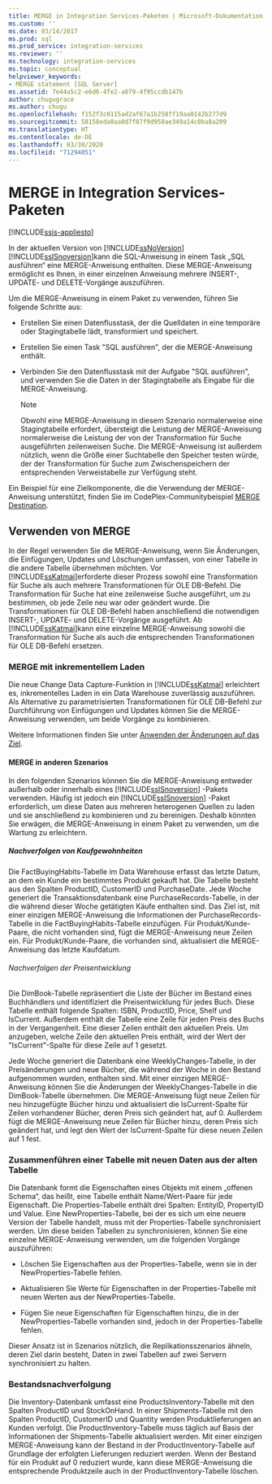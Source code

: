 ```yaml
---
title: MERGE in Integration Services-Paketen | Microsoft-Dokumentation
ms.custom: ''
ms.date: 03/14/2017
ms.prod: sql
ms.prod_service: integration-services
ms.reviewer: ''
ms.technology: integration-services
ms.topic: conceptual
helpviewer_keywords:
- MERGE statement [SQL Server]
ms.assetid: 7e44a5c2-e6d6-4fe2-a079-4f95ccdb147b
author: chugugrace
ms.author: chugu
ms.openlocfilehash: f152f3c0115ad2af67a1b258ff19aa0142b277d9
ms.sourcegitcommit: 58158eda0aa0d7f87f9d958ae349a14c0ba8a209
ms.translationtype: HT
ms.contentlocale: de-DE
ms.lasthandoff: 03/30/2020
ms.locfileid: "71294051"
---
```

# <a name="merge-in-integration-services-packages"></a>MERGE in Integration Services-Paketen

[!INCLUDE[ssis-appliesto](../../includes/ssis-appliesto-ssvrpluslinux-asdb-asdw-xxx.md)]


  In der aktuellen Version von [!INCLUDE[ssNoVersion](../../includes/ssnoversion-md.md)][!INCLUDE[ssISnoversion](../../includes/ssisnoversion-md.md)]kann die SQL-Anweisung in einem Task „SQL ausführen“ eine MERGE-Anweisung enthalten. Diese MERGE-Anweisung ermöglicht es Ihnen, in einer einzelnen Anweisung mehrere INSERT-, UPDATE- und DELETE-Vorgänge auszuführen.  
  
 Um die MERGE-Anweisung in einem Paket zu verwenden, führen Sie folgende Schritte aus:  
  
-   Erstellen Sie einen Datenflusstask, der die Quelldaten in eine temporäre oder Stagingtabelle lädt, transformiert und speichert.  
  
-   Erstellen Sie einen Task "SQL ausführen", der die MERGE-Anweisung enthält.  
  
-   Verbinden Sie den Datenflusstask mit der Aufgabe "SQL ausführen", und verwenden Sie die Daten in der Stagingtabelle als Eingabe für die MERGE-Anweisung.  
  
    > [!NOTE]  
    >  Obwohl eine MERGE-Anweisung in diesem Szenario normalerweise eine Stagingtabelle erfordert, übersteigt die Leistung der MERGE-Anweisung normalerweise die Leistung der von der Transformation für Suche ausgeführten zeilenweisen Suche. Die MERGE-Anweisung ist außerdem nützlich, wenn die Größe einer Suchtabelle den Speicher testen würde, der der Transformation für Suche zum Zwischenspeichern der entsprechenden Verweistabelle zur Verfügung steht.  
  
 Ein Beispiel für eine Zielkomponente, die die Verwendung der MERGE-Anweisung unterstützt, finden Sie im CodePlex-Communitybeispiel [MERGE Destination](https://go.microsoft.com/fwlink/?LinkId=141215).  
  
## <a name="using-merge"></a>Verwenden von MERGE  
 In der Regel verwenden Sie die MERGE-Anweisung, wenn Sie Änderungen, die Einfügungen, Updates und Löschungen umfassen, von einer Tabelle in die andere Tabelle übernehmen möchten. Vor [!INCLUDE[ssKatmai](../../includes/sskatmai-md.md)]erforderte dieser Prozess sowohl eine Transformation für Suche als auch mehrere Transformationen für OLE DB-Befehl. Die Transformation für Suche hat eine zeilenweise Suche ausgeführt, um zu bestimmen, ob jede Zeile neu war oder geändert wurde. Die Transformationen für OLE DB-Befehl haben anschließend die notwendigen INSERT-, UPDATE- und DELETE-Vorgänge ausgeführt. Ab [!INCLUDE[ssKatmai](../../includes/sskatmai-md.md)]kann eine einzelne MERGE-Anweisung sowohl die Transformation für Suche als auch die entsprechenden Transformationen für OLE DB-Befehl ersetzen.  
  
### <a name="merge-with-incremental-loads"></a>MERGE mit inkrementellem Laden  
 Die neue Change Data Capture-Funktion in [!INCLUDE[ssKatmai](../../includes/sskatmai-md.md)] erleichtert es, inkrementelles Laden in ein Data Warehouse zuverlässig auszuführen. Als Alternative zu parametrisierten Transformationen für OLE DB-Befehl zur Durchführung von Einfügungen und Updates können Sie die MERGE-Anweisung verwenden, um beide Vorgänge zu kombinieren.  
  
 Weitere Informationen finden Sie unter [Anwenden der Änderungen auf das Ziel](../../integration-services/change-data-capture/apply-the-changes-to-the-destination.md).  
  
#### <a name="merge-in-other-scenarios"></a>MERGE in anderen Szenarios  
 In den folgenden Szenarios können Sie die MERGE-Anweisung entweder außerhalb oder innerhalb eines [!INCLUDE[ssISnoversion](../../includes/ssisnoversion-md.md)] -Pakets verwenden. Häufig ist jedoch ein [!INCLUDE[ssISnoversion](../../includes/ssisnoversion-md.md)] -Paket erforderlich, um diese Daten aus mehreren heterogenen Quellen zu laden und sie anschließend zu kombinieren und zu bereinigen. Deshalb könnten Sie erwägen, die MERGE-Anweisung in einem Paket zu verwenden, um die Wartung zu erleichtern.  
  
##### <a name="track-buying-habits"></a>Nachverfolgen von Kaufgewohnheiten  
 Die FactBuyingHabits-Tabelle im Data Warehouse erfasst das letzte Datum, an dem ein Kunde ein bestimmtes Produkt gekauft hat. Die Tabelle besteht aus den Spalten ProductID, CustomerID und PurchaseDate. Jede Woche generiert die Transaktionsdatenbank eine PurchaseRecords-Tabelle, in der die während dieser Woche getätigten Käufe enthalten sind. Das Ziel ist, mit einer einzigen MERGE-Anweisung die Informationen der PurchaseRecords-Tabelle in die FactBuyingHabits-Tabelle einzufügen. Für Produkt/Kunde-Paare, die nicht vorhanden sind, fügt die MERGE-Anweisung neue Zeilen ein. Für Produkt/Kunde-Paare, die vorhanden sind, aktualisiert die MERGE-Anweisung das letzte Kaufdatum.  
  
###### <a name="track-price-history"></a>Nachverfolgen der Preisentwicklung  
 Die DimBook-Tabelle repräsentiert die Liste der Bücher im Bestand eines Buchhändlers und identifiziert die Preisentwicklung für jedes Buch. Diese Tabelle enthält folgende Spalten: ISBN, ProductID, Price, Shelf und IsCurrent. Außerdem enthält die Tabelle eine Zeile für jeden Preis des Buchs in der Vergangenheit. Eine dieser Zeilen enthält den aktuellen Preis. Um anzugeben, welche Zeile den aktuellen Preis enthält, wird der Wert der "IsCurrent"-Spalte für diese Zeile auf 1 gesetzt.  
  
 Jede Woche generiert die Datenbank eine WeeklyChanges-Tabelle, in der Preisänderungen und neue Bücher, die während der Woche in den Bestand aufgenommen wurden, enthalten sind. Mit einer einzigen MERGE-Anweisung können Sie die Änderungen der WeeklyChanges-Tabelle in die DimBook-Tabelle übernehmen. Die MERGE-Anweisung fügt neue Zeilen für neu hinzugefügte Bücher hinzu und aktualisiert die IsCurrent-Spalte für Zeilen vorhandener Bücher, deren Preis sich geändert hat, auf 0. Außerdem fügt die MERGE-Anweisung neue Zeilen für Bücher hinzu, deren Preis sich geändert hat, und legt den Wert der IsCurrent-Spalte für diese neuen Zeilen auf 1 fest.  
  
### <a name="merge-a-table-with-new-data-against-the-old-table"></a>Zusammenführen einer Tabelle mit neuen Daten aus der alten Tabelle  
 Die Datenbank formt die Eigenschaften eines Objekts mit einem „offenen Schema“, das heißt, eine Tabelle enthält Name/Wert-Paare für jede Eigenschaft. Die Properties-Tabelle enthält drei Spalten: EntityID,  PropertyID und Value. Eine NewProperties-Tabelle, bei der es sich um eine neuere Version der Tabelle handelt, muss mit der Properties-Tabelle synchronisiert werden. Um diese beiden Tabellen zu synchronisieren, können Sie eine einzelne MERGE-Anweisung verwenden, um die folgenden Vorgänge auszuführen:  
  
-   Löschen Sie Eigenschaften aus der Properties-Tabelle, wenn sie in der NewProperties-Tabelle fehlen.  
  
-   Aktualisieren Sie Werte für Eigenschaften in der Properties-Tabelle mit neuen Werten aus der NewProperties-Tabelle.  
  
-   Fügen Sie neue Eigenschaften für Eigenschaften hinzu, die in der NewProperties-Tabelle vorhanden sind, jedoch in der Properties-Tabelle fehlen.  
  
 Dieser Ansatz ist in Szenarios nützlich, die Replikationsszenarios ähneln, deren Ziel darin besteht, Daten in zwei Tabellen auf zwei Servern synchronisiert zu halten.  
  
### <a name="track-inventory"></a>Bestandsnachverfolgung  
 Die Inventory-Datenbank umfasst eine ProductsInventory-Tabelle mit den Spalten ProductID und StockOnHand. In einer Shipments-Tabelle mit den Spalten ProductID, CustomerID und Quantity werden Produktlieferungen an Kunden verfolgt. Die ProductInventory-Tabelle muss täglich auf Basis der Informationen der Shipments-Tabelle aktualisiert werden. Mit einer einzigen MERGE-Anweisung kann der Bestand in der ProductInventory-Tabelle auf Grundlage der erfolgten Lieferungen reduziert werden. Wenn der Bestand für ein Produkt auf 0 reduziert wurde, kann diese MERGE-Anweisung die entsprechende Produktzeile auch in der ProductInventory-Tabelle löschen.  
  
  
